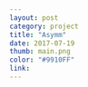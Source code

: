 ```yaml
---
layout: post
category: project
title: "Asymm"
date: 2017-07-19
thumb: main.png
color: "#9910FF"
link: 
---
```


